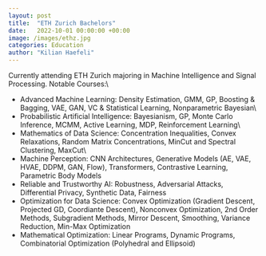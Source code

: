 ```yaml
---
layout: post
title:  "ETH Zurich Bachelors"
date:   2022-10-01 00:00:00 +00:00
image: /images/ethz.jpg
categories: Education
author: "Kilian Haefeli"
---
```

Currently attending ETH Zurich majoring in Machine Intelligence and Signal Processing.
Notable Courses:\ 
- Advanced Machine Learning: Density Estimation, GMM, GP, Boosting & Bagging, VAE, GAN, VC & Statistical Learning, Nonparametric Bayesian\
- Probabilistic Artificial Intelligence: Bayesianism, GP, Monte Carlo Inference, MCMM, Active Learning, MDP, Reinforcement Learning\
- Mathematics of Data Science: Concentration Inequalities, Convex Relaxations, Random Matrix Concentrations, MinCut and Spectral Clustering, MaxCut\
- Machine Perception: CNN Architectures, Generative Models (AE, VAE, HVAE, DDPM, GAN, Flow), Transformers, Contrastive Learning, Parametric Body Models
- Reliable and Trustworthy AI: Robustness, Adversarial Attacks, Differential Privacy, Synthetic Data, Fairness
- Optimization for Data Science: Convex Optimization (Gradient Descent, Projected GD, Coordiante Descent), Nonconvex Optimization, 2nd Order Methods, Subgradient Methods, Mirror Descent, Smoothing, Variance Reduction, Min-Max Optimization
- Mathematical Optimization: Linear Programs, Dynamic Programs, Combinatorial Optimization (Polyhedral and Ellipsoid)